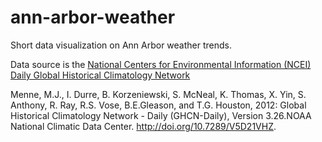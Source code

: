 # ann-arbor-weather
Short data visualization on Ann Arbor weather trends.

Data source is the [National Centers for Environmental Information (NCEI) Daily Global Historical Climatology Network](https://www1.ncdc.noaa.gov/pub/data/ghcn/daily/readme.txt)

Menne, M.J., I. Durre, B. Korzeniewski, S. McNeal, K. Thomas, X. Yin, S. Anthony, R. Ray, 
R.S. Vose, B.E.Gleason, and T.G. Houston, 2012: Global Historical Climatology Network - 
Daily (GHCN-Daily), Version 3.26.NOAA National Climatic Data Center. http://doi.org/10.7289/V5D21VHZ.
